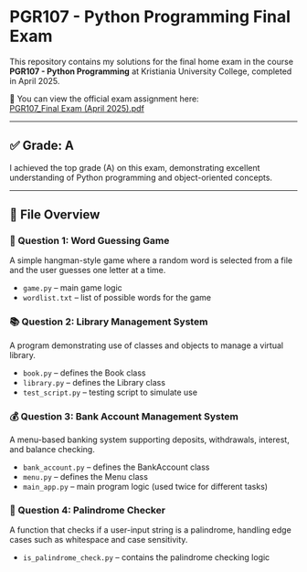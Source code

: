 # PGR107 - Python Programming Final Exam

This repository contains my solutions for the final home exam in the course **PGR107 - Python Programming** at Kristiania University College, completed in April 2025.

📄 You can view the official exam assignment here:  
[PGR107_Final Exam (April 2025).pdf](./PGR107_Final%20Exam%20(April%202025).pdf)

---

## ✅ Grade: **A**

I achieved the top grade (A) on this exam, demonstrating excellent understanding of Python programming and object-oriented concepts.

---

## 📁 File Overview

### 🧩 Question 1: Word Guessing Game
A simple hangman-style game where a random word is selected from a file and the user guesses one letter at a time.

- `game.py` – main game logic
- `wordlist.txt` – list of possible words for the game

### 📚 Question 2: Library Management System
A program demonstrating use of classes and objects to manage a virtual library.

- `book.py` – defines the Book class
- `library.py` – defines the Library class
- `test_script.py` – testing script to simulate use

### 💰 Question 3: Bank Account Management System
A menu-based banking system supporting deposits, withdrawals, interest, and balance checking.

- `bank_account.py` – defines the BankAccount class
- `menu.py` – defines the Menu class
- `main_app.py` – main program logic (used twice for different tasks)

### 🔁 Question 4: Palindrome Checker
A function that checks if a user-input string is a palindrome, handling edge cases such as whitespace and case sensitivity.

- `is_palindrome_check.py` – contains the palindrome checking logic

